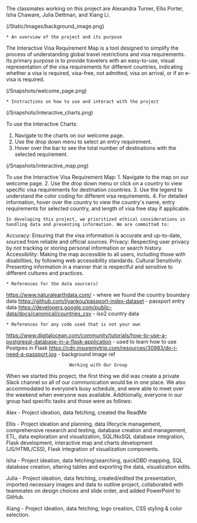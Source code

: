 The classmates working on this project are Alexandra Turner, Ellis Porter, Isha Chaware, Julia Dettman, and Xiang Li. 

(/Static/Images/background_image.png)

    * An overview of the project and its purpose
The Interactive Visa Requirement Map is a tool designed to simplify the process of understanding global travel restrictions and visa requirements. Its primary purpose is to provide travelers with an easy-to-use, visual representation of the visa requirements for different countries, indicating whether a visa is required, visa-free, not admitted, visa on arrival, or if an e-visa is required.

(/Snapshots/welcome_page.png)

    * Instructions on how to use and interact with the project

(/Snapshots/interactive_charts.png)

To use the Interactive Charts:
   1. Navigate to the charts on our welcome page.
   2. Use the drop down menu to select an entry requirement.
   3. Hover over the bar to see the total number of destinations with the selected requirement.

(/Snapshots/interactive_map.png)

To use the Interactive Visa Requirement Map:
    1. Navigate to the map on our welcome page.
    2. Use the drop down menu or click on a country to view specific visa requirements for destination countries.
    3. Use the legend to understand the color coding for different visa requirements.
    4. For detailed information, hover over the country to view the country's name, entry requirements for selected country, and length of visa free stay if applicable. 




	In developing this project, we prioritized ethical considerations in handling data and presenting information. We are committed to:
Accuracy: Ensuring that the visa information is accurate and up-to-date, sourced from reliable and official sources.
Privacy: Respecting user privacy by not tracking or storing personal information or search history.
Accessibility: Making the map accessible to all users, including those with disabilities, by following web accessibility standards.
Cultural Sensitivity: Presenting information in a manner that is respectful and sensitive to different cultures and practices.




    * References for the data source(s)
https://www.naturalearthdata.com/ - where we found the country boundary data 
https://github.com/ilyankou/passport-index-dataset - passport entry data 
https://developers.google.com/public-data/docs/canonical/countries_csv - iso2 country data



    * References for any code used that is not your own
https://www.digitalocean.com/community/tutorials/how-to-use-a-postgresql-database-in-a-flask-application - used to learn how to use Postgres in Flask
https://cdn.insuremytrip.com/resources/30983/do-i-need-a-passport.jpg - background image ref



						
							Working with Our Group
When we started this project, the first thing we did was create a private Slack channel so all of our communication would be in one place. We also accommodated to everyone’s busy schedule, and were able to meet over the weekend when everyone was available. Additionally, everyone in our group had specific tasks and those were as follows:

Alex - Project ideation, data fetching, created the ReadMe

Ellis - Project ideation and planning, data lifecycle management, comprehensive research and testing, database creation and management, ETL, data exploration and visualization, SQL/NoSQL database integration, Flask development, interactive map and charts development (JS/HTML/CSS), Flask integration of visualization components.

Isha -  Project ideation, data fetching/searching, quickDBD mapping, SQL database creation, altering tables and exporting the data, visualization edits.

Julia - Project ideation, data fetching, created/edited the presentation, imported necessary images and data to outline project, collaborated with teammates on design choices and slide order, and added PowerPoint to GitHub. 

Xiang - Project ideation, data fetching, logo creation, CSS styling & color selection.

